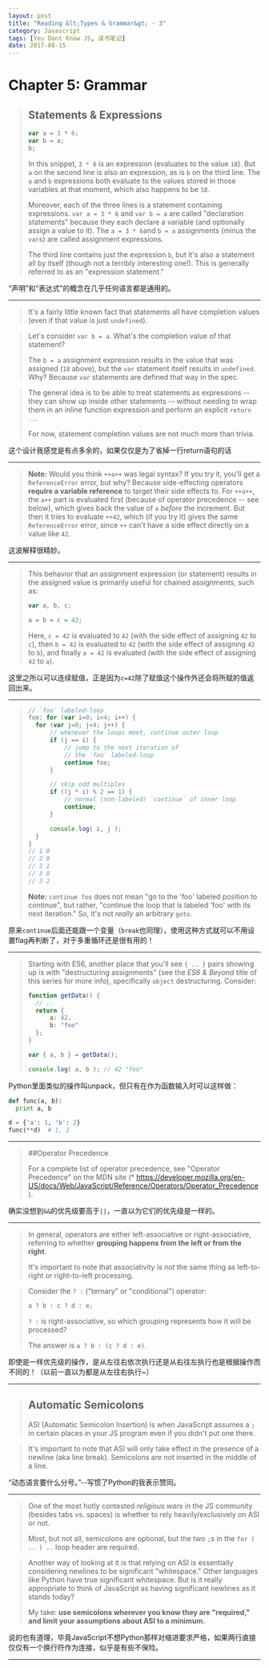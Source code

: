 ```yaml
---
layout: post
title: "Reading &lt;Types & Grammar&gt; - 3"
category: Javascript
tags: [You Dont Know JS, 读书笔记]
date: 2017-08-15
---
```


# Chapter 5: Grammar

> ## Statements & Expressions
>
> ```javascript
> var a = 3 * 6;
> var b = a;
> b;
> ```
>
> In this snippet, `3 * 6` is an expression (evaluates to the value `18`). But `a` on the second line is also an expression, as is `b` on the third line. The `a` and `b` expressions both evaluate to the values stored in those variables at that moment, which also happens to be `18`.
>
> Moreover, each of the three lines is a statement containing expressions. `var a = 3 * 6` and `var b = a` are called "declaration statements" because they each declare a variable (and optionally assign a value to it). The `a = 3 * 6`and `b = a` assignments (minus the `var`s) are called assignment expressions.
>
> The third line contains just the expression `b`, but it's also a statement all by itself (though not a terribly interesting one!). This is generally referred to as an "expression statement."

“声明”和“表达式”的概念在几乎任何语言都是通用的。

---

> It's a fairly little known fact that statements all have completion values (even if that value is just `undefined`).

> Let's consider `var b = a`. What's the completion value of that statement?
>
> The `b = a` assignment expression results in the value that was assigned (`18` above), but the `var` statement itself results in `undefined`. Why? Because `var` statements are defined that way in the spec.

> The general idea is to be able to treat statements as expressions -- they can show up inside other statements -- without needing to wrap them in an inline function expression and perform an explicit `return ..`.
>
> For now, statement completion values are not much more than trivia.

这个设计我感觉是有点多余的，如果仅仅是为了省掉一行return语句的话

---

> **Note:** Would you think `++a++` was legal syntax? If you try it, you'll get a `ReferenceError` error, but why? Because side-effecting operators **require a variable reference** to target their side effects to. For `++a++`, the `a++` part is evaluated first (because of operator precedence -- see below), which gives back the value of `a` *before* the increment. But then it tries to evaluate `++42`, which (if you try it) gives the same `ReferenceError` error, since `++` can't have a side effect directly on a value like `42`.

这波解释很精妙。

---

> This behavior that an assignment expression (or statement) results in the assigned value is primarily useful for chained assignments, such as:
>
> ```javascript
> var a, b, c;
>
> a = b = c = 42;
> ```
>
> Here, `c = 42` is evaluated to `42` (with the side effect of assigning `42` to `c`), then `b = 42` is evaluated to `42` (with the side effect of assigning `42` to `b`), and finally `a = 42` is evaluated (with the side effect of assigning `42` to `a`).

这里之所以可以连续赋值，正是因为`c=42`除了赋值这个操作外还会将所赋的值返回出来。

<!--break-->

---

> ```javascript
> // `foo` labeled-loop
> foo: for (var i=0; i<4; i++) {
> 	for (var j=0; j<4; j++) {
> 		// whenever the loops meet, continue outer loop
> 		if (j == i) {
> 			// jump to the next iteration of
> 			// the `foo` labeled-loop
> 			continue foo;
> 		}
>
> 		// skip odd multiples
> 		if ((j * i) % 2 == 1) {
> 			// normal (non-labeled) `continue` of inner loop
> 			continue;
> 		}
>
> 		console.log( i, j );
> 	}
> }
> // 1 0
> // 2 0
> // 2 1
> // 3 0
> // 3 2
> ```
>
> **Note:** `continue foo` does not mean "go to the 'foo' labeled position to continue", but rather, "continue the loop that is labeled 'foo' with its next iteration." So, it's not *really* an arbitrary `goto`.

原来`continue`后面还能跟一个变量（`break`也同理），使用这种方式就可以不用设置flag再判断了，对于多重循环还是很有用的！

---

> Starting with ES6, another place that you'll see `{ .. }` pairs showing up is with "destructuring assignments" (see the *ES6 & Beyond* title of this series for more info), specifically `object` destructuring. Consider:
>
> ```javascript
> function getData() {
> 	// ..
> 	return {
> 		a: 42,
> 		b: "foo"
> 	};
> }
>
> var { a, b } = getData();
>
> console.log( a, b ); // 42 "foo"
> ```

Python里面类似的操作叫unpack，但只有在作为函数输入时可以这样做：

```python
def func(a, b):
  print a, b

d = {'a': 1, 'b': 2}
func(**d)  # 1, 2
```

---

> ##Operator Precedence
>
> For a complete list of operator precedence, see "Operator Precedence" on the MDN site (* <https://developer.mozilla.org/en-US/docs/Web/JavaScript/Reference/Operators/Operator_Precedence>).

确实没想到`&&`的优先级要高于`||`，一直以为它们的优先级是一样的。

---

> In general, operators are either left-associative or right-associative, referring to whether **grouping happens from the left or from the right**.
>
> It's important to note that associativity is *not* the same thing as left-to-right or right-to-left processing.

> Consider the `? :` ("ternary" or "conditional") operator:
>
> ```javascript
> a ? b : c ? d : e;
> ```
>
> `? :` is right-associative, so which grouping represents how it will be processed?
>
> The answer is `a ? b : (c ? d : e)`.

即使是一样优先级的操作，是从左往右依次执行还是从右往左执行也是根据操作而不同的！（以前一直以为都是从左往右执行~）

---

> ## Automatic Semicolons
>
> ASI (Automatic Semicolon Insertion) is when JavaScript assumes a `;` in certain places in your JS program even if you didn't put one there.

> It's important to note that ASI will only take effect in the presence of a newline (aka line break). Semicolons are not inserted in the middle of a line.

“动态语言要什么分号。”--写惯了Python的我表示赞同。

---

> One of the most hotly contested *religious wars* in the JS community (besides tabs vs. spaces) is whether to rely heavily/exclusively on ASI or not.
>
> Most, but not all, semicolons are optional, but the two `;`s in the `for ( .. ) ..` loop header are required.

> Another way of looking at it is that relying on ASI is essentially considering newlines to be significant "whitespace." Other languages like Python have true significant whitespace. But is it really appropriate to think of JavaScript as having significant newlines as it stands today?
>
> My take: **use semicolons wherever you know they are "required," and limit your assumptions about ASI to a minimum.**

说的也有道理，毕竟JavaScript不想Python那样对缩进要求严格，如果两行直接仅仅有一个换行符作为连接，似乎是有些不保险。

---

